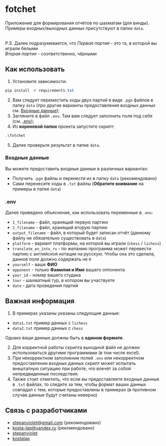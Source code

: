 # fotchet
Приложение для формирования отчётов по шахматам (для винды).<br />
Примеры входных/выходных данных присутствуют в папке ``data``.<br />
<br />

P.S. Далее подразумевается, что <i>Первая партия</i> - это та, в которой вы играли белыми<br />
<i>Вторая партия</i> - соответственно, чёрными

## Как использовать
1. Установите зависимости:
```powershell
pip install -r requirements.txt
```
2. Вам следует переместить ходы двух партий в виде ``.pgn`` файлов в папку ``data`` 
   (про другие варианты предоставления входных данных см. [Входные данные](https://github.com/1stepanviolet1/fotchet/tree/main?tab=readme-ov-file#входные-данные));
3. Загляните в файл ``.env``. Там вам следует заполнить поля под себя (см. [.env](https://github.com/1stepanviolet1/fotchet/tree/main?tab=readme-ov-file#env));
4. Из <b>кореневой папки</b> проекта запустите скрипт:
```powershell
.\fotchet
```
5. Далее проверьте результат в папке ``data``.

### Входные данные
Вы можете предоставить входные данные в различных вариантах:
- Получить ``.pgn`` файлы и перенести их в папку ``data`` (рекомендовано)
- Сами перенесите ходы в ``.txt`` файлы (<b>Обратите внимание</b> на примеры в папке ``data``)

### .env
Далее приведено объяснение, как использовать переменные в ``.env``:
- ``1_filename`` - файл, хранящий первую партию
- ``2_filename`` - файл, хранящий вторую партию
- ``output_filename`` - файл, в который будет записан отчёт (данному файлу не обязательно существовать в ``data``)
- ``platform`` - вариант платформы, на которой вы играли (``chess`` / ``lichess``)
- ``translate_en_into_ru`` - по желанию программа может перевести партию с английской нотации на русскую. Чтобы она это сделала, данное поле должно содержать не ``0``
- ``yourself`` - ваше <b>ФИО</b>
- ``opponent`` - только <b>Фамилия и Имя</b> вашего оппонента
- ``your_id`` - номер вашего студака
- ``tour`` - шахматный тур, в котором вы участвуете
- ``date`` - дата проведения партий

## Важная информация
1. В примерах указаны указаны следующие данные:
- ``data1.txt`` пример данных с ``lichess``
- ``data2.txt`` пример данных с ``chess``

Однако ваши данные должны быть в <b>едином формате</b>.

2. Для корректной работы скрипта выходной файл не должен использоваться другими программами (в том числе excel).
3. При некорректном заполнении полей ``.env`` или некорректном предоставлении входных данных скрипт может испытать внештатную ситуацию при работе, что влечёт за собой непредвиденные последствия.
4. Также стоит отметить, что если вы предоставляете входные данные в ``.txt`` файлах, то следите за тем, чтобы формат ваших данных совпадал с тем, которые предоставлены в примерах (в противном случае данные будут считаны неверно)

## Связь с разработчиками
- stepanviolet@gmail.com (рекомендовано)
- kosta-lap@yandex.ru (рекомендовано)
- [stepanviolet](https://vk.com/stepanviolet)
- [kostalap](https://vk.com/kostalap)
